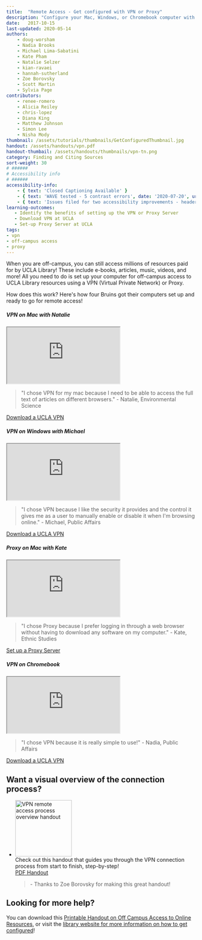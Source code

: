 ```yaml
---
title:  "Remote Access - Get configured with VPN or Proxy"
description: "Configure your Mac, Windows, or Chromebook computer with VPN or Proxy to access the library's many resources."
date:   2017-10-15
last-updated: 2020-05-14
authors: 
    - doug-worsham
    - Nadia Brooks
    - Michael Lima-Sabatini
    - Kate Pham
    - Natalie Selzer
    - kian-ravaei
    - hannah-sutherland
    - Zoe Borovsky
    - Scott Martin
    - Sylvia Page
contributors:
    - renee-romero
    - Alicia Reiley
    - chris-lopez
    - Diana King
    - Matthew Johnson
    - Simon Lee
    - Nisha Mody
thumbnail: /assets/tutorials/thumbnails/GetConfiguredThumbnail.jpg
handout: /assets/handouts/vpn.pdf
handout-thumbail: /assets/handouts/thumbnails/vpn-tn.png
category: Finding and Citing Sources
sort-weight: 30
# ######
# Accessibility info
# ######
accessibility-info:
    - { text: 'Closed Captioning Available' }
    - { text: 'WAVE tested - 5 contrast errors', date: '2020-07-20', url: 'https://wave.webaim.org/' }
    - { text: 'Issues filed for two accessibility improvements - headers and fix contrast errors', date: '2020-07-20', url: 'https://github.com/UCLALibrary/research-tips/issues' }
learning-outcomes:
   - Identify the benefits of setting up the VPN or Proxy Server
   - Download VPN at UCLA 
   - Set-up Proxy Server at UCLA
tags:
- vpn
- off-campus access
- proxy
---
```


<p class="intro">When you are off-campus, you can still access millions of resources paid for by UCLA Library! These include e-books, articles, music, videos, and more! All you need to do is set up your computer for off-campus access to UCLA Library resources using a VPN (Virtual Private Network) or Proxy.</p>

<p class="intro">How does this work? Here's how four Bruins got their computers set up and ready to go for remote access!</p>

<div class="row">
    <div class="col-sm-12 col-md-6 mb-3">
        <div class="card h-100">
          <h5 class="card-header">VPN on Mac with Natalie</h5>
          <div class="card-body">
              <div class="embed-responsive embed-responsive-16by9">
                <iframe src="https://www.youtube.com/embed/BimOWaDxk4Y" frameborder="1" allow="accelerometer; autoplay; encrypted-media; gyroscope; picture-in-picture" allowfullscreen></iframe>
              </div>
              <blockquote>"I chose VPN for my mac because I need to be able to access the full text of articles on different browsers." - Natalie, Environmental Science</blockquote>
            <a href="https://www.it.ucla.edu/it-support-center/services/virtual-private-network-vpn-clients" class="btn btn-primary">Download a UCLA VPN</a>
            </div>
        </div>
    </div>
        <div class="col-sm-12 col-md-6 mb-3">
        <div class="card h-100">
          <h5 class="card-header">VPN on Windows with Michael</h5>
          <div class="card-body">
              <div class="embed-responsive embed-responsive-16by9">
                <iframe src="https://www.youtube.com/embed/ZuZclnEuvlo" frameborder="1" allow="accelerometer; autoplay; encrypted-media; gyroscope; picture-in-picture" allowfullscreen></iframe>
                </div>
              <blockquote>"I chose VPN because I like the security it provides and the control it gives me as a user to manually enable or disable it when I'm browsing online." - Michael, Public Affairs</blockquote>
            <a href="https://www.it.ucla.edu/it-support-center/services/virtual-private-network-vpn-clients" class="btn btn-primary">Download a UCLA VPN</a>
            </div>
        </div>
    </div>
</div>

<div class="row">
    <div class="col-sm-12 col-md-6 mb-3">
        <div class="card h-100">
          <h5 class="card-header">Proxy on Mac with Kate</h5>
          <div class="card-body">
              <div class="embed-responsive embed-responsive-16by9">
                <iframe src="https://www.youtube.com/embed/h1vVy_WuxYk" frameborder="1" allow="accelerometer; autoplay; encrypted-media; gyroscope; picture-in-picture" allowfullscreen></iframe>
              </div>
              <blockquote>"I chose Proxy because I prefer logging in through a web browser without having to download any software on my computer." - Kate, Ethnic Studies</blockquote>
            <a href="https://www.it.ucla.edu/it-support-center/services/proxy-server" class="btn btn-primary">Set up a Proxy Server</a>
            </div>
        </div>
    </div>
        <div class="col-sm-12 col-md-6 mb-3">
        <div class="card h-100">
          <h5 class="card-header">VPN on Chromebook</h5>
          <div class="card-body text-center">
              <div class="embed-responsive embed-responsive-16by9">
              <iframe src="https://www.youtube.com/embed/I9Kwrf_xyr0" frameborder="1" allow="accelerometer; autoplay; encrypted-media; gyroscope; picture-in-picture" allowfullscreen></iframe>
              </div>
              <blockquote>"I chose VPN because it is really simple to use!" - Nadia, Public Affairs</blockquote>
              <a href="https://www.it.ucla.edu/it-support-center/services/virtual-private-network-vpn-clients" class="btn btn-primary">Download a UCLA VPN</a>
            </div>
        </div>
    </div>
</div>

<h2 class="mt-5">Want a visual overview of the connection process?</h2>
<ul class="list-unstyled">
  <li class="media">
      <a href="https://drive.google.com/file/d/13hVXL5IM9qv1rUGB0P5iNziXveVl6jLL/view" target="_blank">
          <img src="{{ '/assets/images/vpn-connection-handout-icon.jpg' | relative_url }}" class="mr-3" style="width: 150px;" alt="VPN remote access process overview handout"></a>
    <div class="media-body">
      Check out this handout that guides you through the VPN connection process from start to finish, step-by-step!<br>
         <a href="https://ucla.box.com/s/gqyc4gmi2qi5teozk982jh38wh98up21" target="_blank" class="btn btn-primary">PDF Handout</a>
        <blockquote> - Thanks to Zoe Borovsky for making this great handout!</blockquote>
    </div>
  </li>
</ul>


<h2>Looking for more help?</h2>

<p>You can download this <a href="https://www.library.ucla.edu/sites/default/files/Off%20Campus%20Access%20to%20Online%20Resources%20-%20v3.pdf" target="_blank">Printable Handout on Off Campus Access to Online Resources</a>, or visit the <a href="http://www.library.ucla.edu/use/computers-computing-services/connect-campus" target="_blank">library website for more information on how to get configured</a>!</p>



<!-- include embed-and-share-buttons.html ? -->
